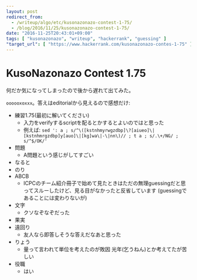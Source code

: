 ```yaml
---
layout: post
redirect_from:
  - /writeup/algo/etc/kusonazonazo-contest-1-75/
  - /blog/2016/11/25/kusonazonazo-contest-1-75/
date: "2016-11-25T20:43:01+09:00"
tags: [ "kusonazonazo", "writeup", "hackerrank", "guessing" ]
"target_url": [ "https://www.hackerrank.com/kusonazonazo-contes-1-75" ]
---
```


# KusoNazonazo Contest 1.75

何だか気になってしまったので後から遅れて出てみた。

`oooooxoxxx`。答えはeditorialから見えるので感想だけ:

-   練習1.75(最初に解いてください)
    -   入力をverifyするscriptを配るとかするとよいのではと思った
    -   例えば: `sed ': a ; s/^\([kstnhmyrwgzdbp]\?[aiueo]\|[kstnhmrgzdbp]y[auo]\|[kg]wa\|-\|nn\)// ; t a ; s/.\+/NG/ ; s/^$/OK/'`
-   問題
    -   A問題という感じがしてすごい
-   なると
-   のり
-   ABCB
    -   ICPCのチーム紹介冊子で始めて見たときはただの無理guessingだと思ってスルーしたけど、見る目がなかったと反省しています (guessingであることには変わりないが)
-   文字
    -   クソなぞなぞだった
-   果実
-   遠回り
    -   友人なら即答しそうな答えだなあと思った
-   りょう
    -   量って言われて単位を考えたのが敗因 光年(乞うねん)とか考えてたが苦しい
-   役職
    -   はい
